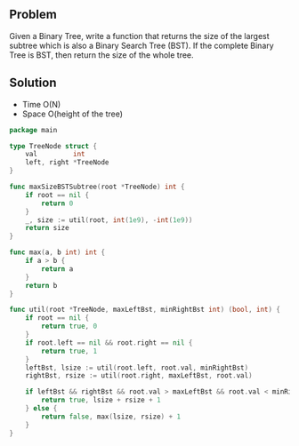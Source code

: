 Problem
-------
Given a Binary Tree, write a function that returns the size of the largest subtree which is also a Binary Search Tree (BST).
If the complete Binary Tree is BST, then return the size of the whole tree.

Solution
--------
- Time O(N)
- Space O(height of the tree)


```go
package main

type TreeNode struct {
	val         int
	left, right *TreeNode
}

func maxSizeBSTSubtree(root *TreeNode) int {
	if root == nil {
		return 0
	}
	_, size := util(root, int(1e9), -int(1e9))
	return size
}

func max(a, b int) int {
	if a > b {
		return a
	}
	return b
}

func util(root *TreeNode, maxLeftBst, minRightBst int) (bool, int) {
	if root == nil {
		return true, 0
	}
	if root.left == nil && root.right == nil {
		return true, 1
	}
	leftBst, lsize := util(root.left, root.val, minRightBst)
	rightBst, rsize := util(root.right, maxLeftBst, root.val)

	if leftBst && rightBst && root.val > maxLeftBst && root.val < minRightBst {
		return true, lsize + rsize + 1
	} else {
		return false, max(lsize, rsize) + 1
	}
}
```